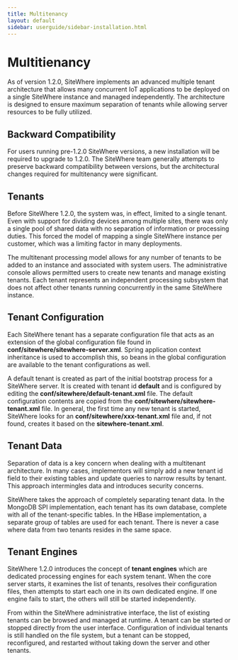 ```yaml
---
title: Multitenancy
layout: default
sidebar: userguide/sidebar-installation.html
---
```


# Multitienancy
As of version 1.2.0, SiteWhere implements an advanced multiple tenant architecture that
allows many concurrent IoT applications to be deployed on a single SiteWhere instance
and managed independently. The architecture is designed to ensure maximum separation
of tenants while allowing server resources to be fully utilized.

## Backward Compatibility
For users running pre-1.2.0 SiteWhere versions, a new installation will be required
to upgrade to 1.2.0. The SiteWhere team generally attempts to preserve backward
compatibility between versions, but the architectural changes required for 
multitenancy were significant.

## Tenants
Before SiteWhere 1.2.0, the system was, in effect, limited to a single tenant. Even with
support for dividing devices among multiple sites, there was only a single pool of shared data
with no separation of information or processing duties. This forced the model of mapping
a single SiteWhere instance per customer, which was a limiting factor in many deployments.

The multitenant processing model allows for any number of tenants to be added to an 
instance and associated with system users. The administrative console allows permitted 
users to create new tenants and manage existing tenants. Each tenant represents an independent
processing subsystem that does not affect other tenants running concurrently in the
same SiteWhere instance.

## Tenant Configuration
Each SiteWhere tenant has a separate configuration file that acts as an extension of the
global configuration file found in **conf/sitewhere/sitewhere-server.xml**. Spring application 
context inheritance is used to accomplish this, so beans in the global configuration are
available to the tenant configurations as well.

A default tenant is created as part of the initial bootstrap process for a SiteWhere server.
It is created with tenant id **default** and is configured by editing the
**conf/sitewhere/default-tenant.xml** file. The default configuration contents are copied
from the **conf/sitewhere/sitewhere-tenant.xml** file. In general, the first time any new
tenant is started, SiteWhere looks for an **conf/sitewhere/xxx-tenant.xml** file and, if
not found, creates it based on the **sitewhere-tenant.xml**.

## Tenant Data
Separation of data is a key concern when dealing with a multitenant architecture. In many cases,
implementors will simply add a new tenant id field to their existing tables and update queries
to narrow results by tenant. This approach intermingles data and introduces security concerns.

SiteWhere takes the approach of completely separating tenant data. In the MongoDB SPI implementation,
each tenant has its own database, complete with all of the tenant-specific tables. In the HBase
implementation, a separate group of tables are used for each tenant. There is never a case where
data from two tenants resides in the same space.

## Tenant Engines
SiteWhere 1.2.0 introduces the concept of **tenant engines** which are dedicated
processing engines for each system tenant. When the core server starts, it examines the list
of tenants, resolves their configuration files, then attempts to start each one in
its own dedicated engine. If one engine fails to start, the others will still be
started independently.

From within the SiteWhere administrative interface, the list of existing tenants can be
browsed and managed at runtime. A tenant can be started or stopped directly from the user
interface. Configuration of individual tenants is still handled on the file system, but a 
tenant can be stopped, reconfigured, and restarted without taking down the server and other
tenants.
